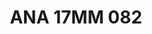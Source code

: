 ---
title: ANA 17MM 082
date: 
draft: false

# descripcion
description : Anillo de plata 925 y nácar

materials: Plata 925

color: 

dimensions: 17mm diámetro

code: 05-29-1348

type: "Anillos"

categories: []

price: $8.580,00

price_eftvo: $7.290,00

# Images
# first image will be shown in the product page
images:
  # - image: "images/path_to_image"
  # La ubicacion de las imagenes es imagenes/Anillos/Anillos.Nácar/05-29-1348-ana-17mm-082
  - image: "./images/anillos/nácar/05-29-1348-ana-17mm-082.jpg"
---